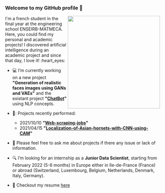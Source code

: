 ### Welcome to my GitHub profile 👋
<img align="right" width="300" height="300" src="https://user-images.githubusercontent.com/56866008/133479879-77c611ef-bb46-450c-afa6-c07fab814869.gif">
I'm a french student in the final year at the engineering school ENSEIRB-MATMECA. Here, you could find my personal and academic projects! I discovered artificial intelligence during an academic project and since that day, I love it! :heart_eyes:


- :computer: I’m currently working on a new project **"Generation of realistic faces images using GANs and VAEs"** and the existant project **"[ChatBot](https://github.com/lbrejon/ChatBot)"** using NLP concepts.
<!-- -  and the new projects: **"[Detection and localization of Asian hornets by fine-tunned CNN](https://github.com/lbrejon/Localization-of-Asian-hornets-by-fine-tunned-CNN)"**. -->

- 🔭: Projects recently performed: 
    - 2021/10/10 **"[Web-scraping-jobs](https://github.com/lbrejon/Web-scraping-jobs)"**
    - 2021/04/15 **"[Localization-of-Asian-hornets-with-CNN-using-CAM](https://github.com/lbrejon/Localization-of-Asian-hornets-with-pre-trained-CNN)"**

- 💬 Please feel free to ask me about projects if there any issue or lack of information.

- :mag: I’m looking for an internship as a **Junior Data Scientist**, starting from February 2022 (5-6 months) in Europe either in Ile-de-France (France) or abroad (Switzerland, Luxembourg, Belgium, Netherlands, Denmark, Italy, Germany).

- 📝 Checkout my resume [here](https://github.com/lbrejon/lbrejon/files/7353165/Resume_BREJON_Louis.pdf)





<!--
**lbrejon/lbrejon** is a ✨ _special_ ✨ repository because its `README.md` (this file) appears on your GitHub profile.

Here are some ideas to get you started:

- 🔭 I’m currently working on ...
- 🌱 I’m currently learning ...
- 👯 I’m looking to collaborate on ...
- 🤔 I’m looking for help with ...
- 💬 Ask me about ...
- 📫 How to reach me: ...
- 😄 Pronouns: ...
- ⚡ Fun fact: ...


- 📫 How to reach me: https://www.linkedin.com/in/louisbrejon/
- louis.brejon.ia@gmail.com

-->
